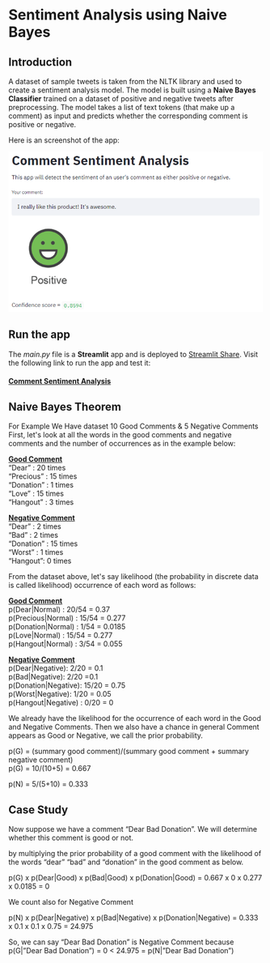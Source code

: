 # Sentiment Analysis using Naive Bayes

## Introduction

A dataset of sample tweets is taken from the NLTK library and used to create a sentiment analysis model. The model is built using a **Naive Bayes Classifier** trained on a dataset of positive and negative tweets after preprocessing. The model takes a list of text tokens (that make up a comment) as input and predicts whether the corresponding comment is positive or negative.

Here is an screenshot of the app:

<p align="center">
  <img src="./images/app-main.png" width="620" title="hover text">
</p>

## Run the app
The *main.py* file is a **Streamlit** app and is deployed to [Streamlit Share](https://share.streamlit.io/). Visit the following link to run the app and test it:

#### [Comment Sentiment Analysis](https://panjek26-sentiment-analys-main-ckhwnc.streamlitapp.com/) ####

## Naive Bayes Theorem

For Example We Have dataset 10 Good Comments & 5 Negative Comments First, let's look at all the words in the good comments and negative comments and the number of occurrences as in the example below:

<ins> <b> Good Comment </b> <br /> </ins>
“Dear” : 20 times <br />
“Precious” : 15 times <br />
“Donation” : 1 times <br />
“Love” : 15 times <br />
“Hangout” : 3 times <br />

<ins> <b> Negative Comment </b> <br /> </ins>
“Dear” : 2 times <br />
“Bad” : 2 times <br />
“Donation” : 15 times <br />
“Worst” : 1 times <br />
“Hangout”: 0 times <br />

From the dataset above, let's say likelihood (the probability in discrete data is called likelihood) occurrence of each word as follows:

<ins> <b> Good Comment </b> <br /> </ins>
p(Dear|Normal) : 20/54 = 0.37 </br>
p(Precious|Normal) : 15/54 = 0.277 </br>
p(Donation|Normal) : 1/54 = 0.0185 </br>
p(Love|Normal) : 15/54 = 0.277 </br>
p(Hangout|Normal) : 3/54 = 0.055 </br>

<ins> <b> Negative Comment </b> <br /> </ins>
p(Dear|Negative): 2/20 = 0.1  </br>
p(Bad|Negative): 2/20 =0.1  </br>
p(Donation|Negative): 15/20 = 0.75  </br>
p(Worst|Negative): 1/20 = 0.05  </br>
p(Hangout|Negative) : 0/20 = 0  </br>

We already have the likelihood for the occurrence of each word in the Good and Negative Comments. Then we also have a chance in general Comment appears as Good or Negative, we call the prior probability. <br />

p(G) = (summary good comment)/(summary good comment + summary negative comment)  <br />
p(G) = 10/(10+5) = 0.667  <br />

p(N) = 5/(5+10) = 0.333  <br />

## Case Study

Now suppose we have a comment “Dear Bad Donation”. We will determine whether this comment is good or not. <br />

by multiplying the prior probability of a good comment with the likelihood of the words “dear” “bad” and “donation” in the good comment as below. <br />

p(G) x p(Dear|Good) x p(Bad|Good) x p(Donation|Good) = 0.667 x 0 x 0.277 x 0.0185 = 0 <br />

We count also for Negative Comment <br />

p(N) x p(Dear|Negative) x p(Bad|Negative) x p(Donation|Negative) = 0.333 x 0.1 x 0.1 x 0.75 = 24.975 <br />

So, we can say “Dear Bad Donation” is Negative Comment because p(G|”Dear Bad Donation”) = 0 < 24.975 = p(N|”Dear Bad Donation”) 
